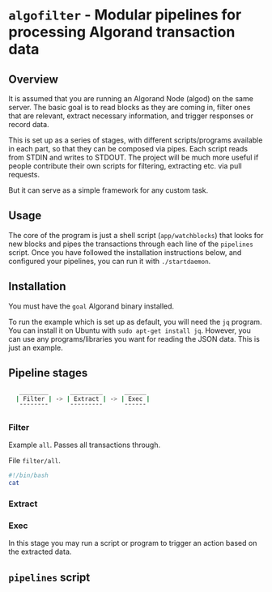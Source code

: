 # `algofilter` - Modular pipelines for processing Algorand transaction data

## Overview

It is assumed that you are running an Algorand Node (algod) on the same server.
The basic goal is to read blocks as they are coming in, filter ones that are relevant, extract necessary information, and trigger responses or
record data.

This is set up as a series of stages, with different scripts/programs available in each part, so that they can be composed via pipes.
Each script reads from STDIN and writes to STDOUT.
The project will be much more useful if people contribute their own scripts for filtering, extracting etc. via pull requests.

But it can serve as a simple framework for any custom task.

## Usage

The core of the program is just a shell script (`app/watchblocks`) that looks for new blocks and pipes the transactions
through each line of the `pipelines` script.
Once you have followed the installation instructions below, and configured your pipelines, you can run it with `./startdaemon`.

## Installation

You must have the `goal` Algorand binary installed.

To run the example which is set up as default, you will need the `jq` program. 
You can install it on Ubuntu with `sudo apt-get install jq`.
However, you can use any programs/libraries you want for reading the JSON data. This is just an example.

## Pipeline stages

```sh
   ________      _________      ______
  | Filter | -> | Extract | -> | Exec |
   ¯¯¯¯¯¯¯¯      ¯¯¯¯¯¯¯¯¯      ¯¯¯¯¯¯
```

### Filter

Example `all`. Passes all transactions through.

File `filter/all`.

```sh
#!/bin/bash
cat
```


### Extract

### Exec

In this stage you may run a script or program to trigger an action based on the extracted data.


## `pipelines` script

